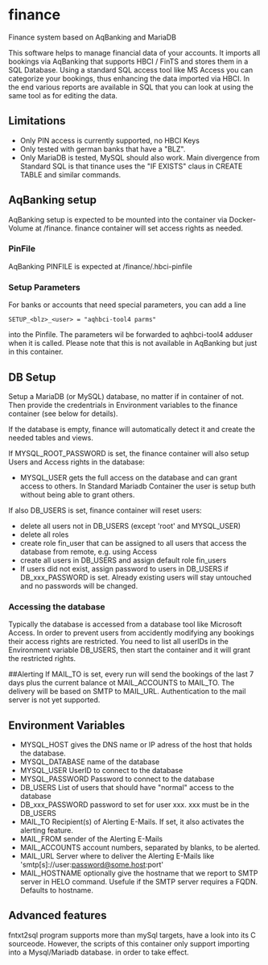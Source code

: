 # finance
Finance system based on AqBanking and MariaDB

This software helps to manage financial data of your accounts. It imports all bookings via AqBanking 
that supports HBCI / FinTS and stores them in a SQL Database. Using a standard SQL access tool like MS Access
you can categorize your bookings, thus enhancing the data imported via HBCI.
In the end various reports are available in SQL that you can look at using the same tool as for editing
the data.

## Limitations
* Only PIN access is currently supported, no HBCI Keys
* Only tested with german banks that have a "BLZ". 
* Only MariaDB is tested, MySQL should also work. Main divergence from Standard SQL is that tinance uses the "IF EXISTS" claus in CREATE TABLE and similar commands.

## AqBanking setup
AqBanking setup is expected to be mounted into the container via Docker-Volume at /finance. finance container
will set access rights as needed.
### PinFile
AqBanking PINFILE is expected at /finance/.hbci-pinfile
### Setup Parameters
For banks or accounts that need special parameters, you can add a line 
```
SETUP_<blz>_<user> = "aqhbci-tool4 parms"
```
into the Pinfile. The parameters wil be forwarded to aqhbci-tool4 adduser when it is called.
Please note that this is not available in AqBanking but just in this container.  
 

## DB Setup
Setup a MariaDB (or MySQL) database, no matter if in container of not. 
Then provide the credentrials in Environment variables to the finance container (see below for details).

If the database is empty, finance will automatically detect it and create the needed tables and views.

If MYSQL_ROOT_PASSWORD is set, the finance container will also setup Users and Access rights in the database:
* MYSQL_USER gets the full access on the database and can grant access to others.
  In Standard Mariadb Container the user is setup buth without being able to grant others.
  
If also DB_USERS is set, finance container will reset users:
* delete all users not in DB_USERS (except 'root' and MYSQL_USER)
* delete all roles
* create role fin_user that can be assigned to all users that access the database
  from remote, e.g. using Access
* create all users in DB_USERS and assign default role fin_users
* If users did not exist, assign password to users in DB_USERS if DB_xxx_PASSWORD is set. Already existing users 
  will stay untouched and no passwords will be changed.

### Accessing the database
Typically the database is accessed from a database tool like Microsoft Access. In order to prevent users
from accidently modifying any bookings their access rights are restricted. You need to list all userIDs in 
the Environment variable DB_USERS, then start the container and it will grant the restricted rights.

##Alerting
If MAIL_TO is set, every run will send the bookings of the last 7 days plus the current balance ot MAIL_ACCOUNTS to MAIL_TO.
The delivery will be based on SMTP to MAIL_URL. Authentication to the mail server is not yet supported.

## Environment Variables
* MYSQL_HOST gives the DNS name or IP adress of the host that holds the database.
* MYSQL_DATABASE name of the database
* MYSQL_USER UserID to connect to the database
* MYSQL_PASSWORD Password to connect to the database
* DB_USERS List of users that should have "normal" access to the database
* DB_xxx_PASSWORD password to set for user xxx. xxx must be in the DB_USERS
* MAIL_TO Recipient(s) of Alerting E-Mails. If set, it also activates the alerting feature. 
* MAIL_FROM sender of the Alerting E-Mails
* MAIL_ACCOUNTS account numbers, separated by blanks, to be alerted.
* MAIL_URL Server where to deliver the Alerting E-Mails like 'smtp[s]://user:password@some.host:port'
* MAIL_HOSTNAME optionally give the hostname that we report to SMTP server in HELO command. Usefule if the
  SMTP server requires a FQDN. Defaults to hostname. 

## Advanced features
fntxt2sql program supports more than mySql targets, have a look into its C sourceode. However, the scripts of this
container only support importing into a Mysql/Mariadb database.
  in order to take effect.